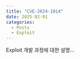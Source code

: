 ```yaml
---
title: "CVE-2024-1014"
date: 2025-02-01
categories:
  - Posts
  - Exploit
---
```

Exploit 개발 과정에 대한 설명...
